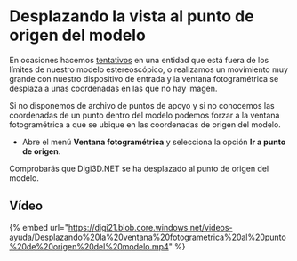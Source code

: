 # Desplazando la vista al punto de origen del modelo

En ocasiones hacemos [tentativos]() en una entidad que está fuera de los límites de nuestro modelo estereoscópico, o realizamos un movimiento muy grande con nuestro dispositivo de entrada y la ventana fotogramétrica se desplaza a unas coordenadas en las que no hay imagen.

Si no disponemos de archivo de puntos de apoyo y si no conocemos las coordenadas de un punto dentro del modelo podemos forzar a la ventana fotogramétrica a que se ubique en las coordenadas de origen del modelo.

* Abre el menú **Ventana fotogramétrica** y selecciona la opción **Ir a punto de origen**.

Comprobarás que Digi3D.NET se ha desplazado al punto de origen del modelo.  


## Vídeo

{% embed url="https://digi21.blob.core.windows.net/videos-ayuda/Desplazando%20la%20ventana%20fotogrametrica%20al%20punto%20de%20origen%20del%20modelo.mp4" %}



